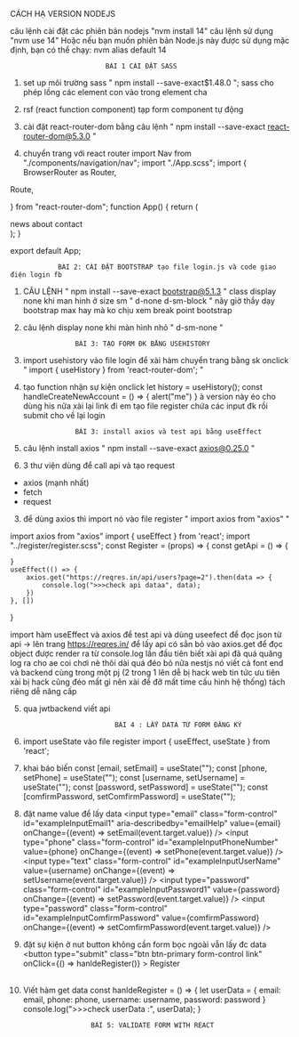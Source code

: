 CÁCH HẠ VERSION NODEJS

câu lệnh cài đặt các phiên bản nodejs "nvm install 14"
câu lệnh sử dụng "nvm use 14"
Hoặc nếu bạn muốn phiên bản Node.js này được sử dụng mặc định, bạn có thể chạy:
nvm alias default 14

                            BÀI 1 CÀI ĐẶT SASS
1. set up môi trường sass " npm install --save-exact$1.48.0 ";
sass cho phép lồng các element con vào trong element cha
2. rsf (react function component) tạp form component tự động 
3. cài đặt react-router-dom bằng câu lệnh " npm install --save-exact react-router-dom@5.3.0 "

4. chuyển trang với react router import Nav from "./components/navigation/nav";
import "./App.scss";
import {
  BrowserRouter as Router,

  Route,

} from "react-router-dom";
function App() {
  return (
    <Router>
      <div className="app-container">
        <Nav />
        <switch>
          <Route path="/news">
            news
          </Route>
          <Route path="/about">
            about
          </Route>
          <Route path="/contact">
            contact
          </Route>
        </switch>
      </div>
    </Router>
  );
}

export default App;

                BÀI 2: CÀI ĐẶT BOOTSTRAP tạo file login.js và code giao điện login fb

1. CÂU LỆNH " npm install --save-exact bootstrap@5.1.3 "
class display none khi man hinh ở size sm " d-none d-sm-block "
nãy giờ thầy dạy bootstrap max hay mà ko chịu xem
break point bootstrap
2. câu lệnh display none khi màn hình nhỏ "  d-sm-none "

                    BÀI 3: TẠO FORM ĐK BẰNG USEHISTORY
1. import usehistory vào file login để xài hàm chuyển trang bằng sk onclick  " import { useHistory } from 'react-router-dom'; "
2. tạo function nhận sự kiện onclick 
   let history = useHistory();
    const handleCreateNewAccount = () => {
        alert("me")
    }
    à version này éo cho dùng his nữa xài lại link đi em
  tạo file register chứa các input đk rồi submit cho về lại login



                    BÀI 3: install axios và test api bằng useEffect

1.  câu lệnh install axios "   npm install --save-exact axios@0.25.0 "
2. 3 thư viện dùng để call api và tạo request
  - axios (mạnh nhất)
  - fetch
  - request
3. để dùng axios thì import nó vào file register " import axios from "axios" "

import axios from "axios"
import { useEffect } from 'react';
import "../register/register.scss";
const Register = (props) => {
    const getApi = () => {

    }
    useEffect(() => {
        axios.get("https://reqres.in/api/users?page=2").then(data => {
            console.log(">>>check api dataa", data);
        })
    }, [])
}

import hàm useEffect và axios để test api và dùng useefect để đọc json từ api
-> lên trang https://reqres.in/ để lấy api có sẳn bỏ vào axios.get để đọc object được render ra từ console.log
lần đầu tiên biết xài api đã quá quăng log ra cho ae coi chơi nè
thôi dài quá đéo bỏ nữa
nestjs nó viết cả font end và backend cùng trong một pj (2 trong 1 lên dễ bị hack web tin tức ưu tiên xài bị hack cũng đéo mất gì nên xài để đỡ mất time cấu hình hệ thống) tách riêng dễ nâng cấp

5. qua jwtbackend viết api

                              BÀI 4 : LẤY DATA TỪ FORM ĐĂNG KÝ

1. import useState vào file register
import { useEffect, useState } from 'react';
2. khai báo biến
 const [email, setEmail] = useState("");
    const [phone, setPhone] = useState("");
    const [username, setUsername] = useState("");
    const [password, setPassword] = useState("");
    const [comfirmPassword, setComfirmPassword] = useState("");
3. đặt name value để lấy data
 <input type="email" class="form-control" id="exampleInputEmail1" aria-describedby="emailHelp"
                                value={email} onChange={(event) => setEmail(event.target.value)} />
   <input type="phone" class="form-control" id="exampleInputPhoneNumber"
                                value={phone} onChange={(event) => setPhone(event.target.value)} />
  <input type="text" class="form-control" id="exampleInputUserName"
                                value={username} onChange={(event) => setUsername(event.target.value)} />
 <input type="password" class="form-control" id="exampleInputPassword1"
                                value={password} onChange={(event) => setPassword(event.target.value)} />
 <input type="password" class="form-control" id="exampleInputComfirmPassword"
                                value={comfirmPassword} onChange={(event) => setComfirmPassword(event.target.value)} />

4. đặt sự kiện ở nut button không cần form bọc ngoài vẫn lấy đc data
   <button type="submit" class="btn btn-primary form-control link" onClick={() => hanldeRegister()} > Register</button><br></br>
  
5. Viết hàm get data 
 const hanldeRegister = () => {
        let userData =
        {
            email: email,
            phone: phone,
            username: username,
            password: password
        }
        console.log(">>>check userData :", userData);
    }

                        BÀI 5: VALIDATE FORM WITH REACT


